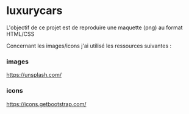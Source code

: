 # luxurycars
L'objectif de ce projet est de reproduire une maquette (png) au format HTML/CSS

Concernant les images/icons j'ai utilisé les ressources suivantes : 

### images
https://unsplash.com/

### icons
https://icons.getbootstrap.com/
